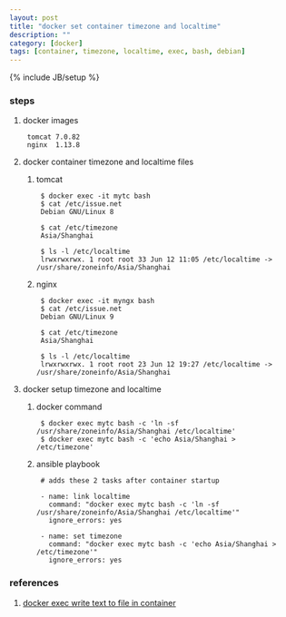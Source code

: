 ```yaml
---
layout: post
title: "docker set container timezone and localtime"
description: ""
category: [docker]
tags: [container, timezone, localtime, exec, bash, debian]
---
```

{% include JB/setup %}


### steps

1. docker images

        tomcat 7.0.82
        nginx  1.13.8

1. docker container timezone and localtime files

    1. tomcat

            $ docker exec -it mytc bash
            $ cat /etc/issue.net
            Debian GNU/Linux 8

            $ cat /etc/timezone
            Asia/Shanghai

            $ ls -l /etc/localtime
            lrwxrwxrwx. 1 root root 33 Jun 12 11:05 /etc/localtime -> /usr/share/zoneinfo/Asia/Shanghai

    1. nginx

            $ docker exec -it myngx bash
            $ cat /etc/issue.net
            Debian GNU/Linux 9

            $ cat /etc/timezone
            Asia/Shanghai

            $ ls -l /etc/localtime
            lrwxrwxrwx. 1 root root 23 Jun 12 19:27 /etc/localtime -> /usr/share/zoneinfo/Asia/Shanghai

1. docker setup timezone and localtime

    1. docker command

            $ docker exec mytc bash -c 'ln -sf /usr/share/zoneinfo/Asia/Shanghai /etc/localtime'
            $ docker exec mytc bash -c 'echo Asia/Shanghai > /etc/timezone'

    1. ansible playbook

            # adds these 2 tasks after container startup

            - name: link localtime
              command: "docker exec mytc bash -c 'ln -sf /usr/share/zoneinfo/Asia/Shanghai /etc/localtime'"
              ignore_errors: yes

            - name: set timezone
              command: "docker exec mytc bash -c 'echo Asia/Shanghai > /etc/timezone'"
              ignore_errors: yes

### references

1. [docker exec write text to file in container](https://stackoverflow.com/questions/35703317/docker-exec-write-text-to-file-in-container)
